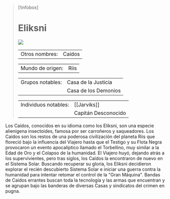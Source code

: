 
>[!infobox]
># Eliksni
><img src=https://destiny.wiki.gallery/images/3/39/Grimoire_The_Fallen.jpg>
>
>|||
>|---|---|
>|Otros nombres:|Caídos|
>
>|||
>|---|---|
>|Mundo de origen:|Riis|
>
>|||
>|---|---|
>|Grupos notables:|Casa de la Justicia|
>||Casa de los Demonios|
>
>|||
>|---|---|
>|Individuos notables:|[[Jarviks]]|
>||Capitán Desconocido|




Los Caídos, conocidos en su idioma como los Eliksni, son una especie alienígena insectoides, famosa por ser carroñeros y saqueadores. Los Caídos son los restos de una poderosa civilización del planeta Riis que floreció bajo la influencia del Viajero hasta que el Testigo y su Flota Negra provocaron un evento apocalíptico llamado el Torbellino, muy similar a la Edad de Oro y el Colapso de la humanidad. El Viajero huyó, dejando atrás a los supervivientes, pero tras siglos, los Caídos la encontraron de nuevo en el Sistema Solar. Buscando recuperar su gloria, los Eliksni decidieron explorar el recién descubierto Sistema Solar e iniciar una guerra contra la humanidad para intentar retomar el control de la "Gran Máquina". Bandas de Caídos errantes buscan toda la tecnología y las armas que encuentran y se agrupan bajo las banderas de diversas Casas y sindicatos del crimen en pugna.